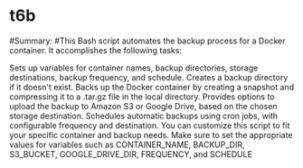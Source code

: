 # t6b
#Summary:
#This Bash script automates the backup process for a Docker container. It accomplishes the following tasks:

Sets up variables for container names, backup directories, storage destinations, backup frequency, and schedule.
Creates a backup directory if it doesn't exist.
Backs up the Docker container by creating a snapshot and compressing it to a .tar.gz file in the local directory.
Provides options to upload the backup to Amazon S3 or Google Drive, based on the chosen storage destination.
Schedules automatic backups using cron jobs, with configurable frequency and destination.
You can customize this script to fit your specific container and backup needs. Make sure to set the appropriate values for variables such as CONTAINER_NAME, BACKUP_DIR, S3_BUCKET, GOOGLE_DRIVE_DIR, FREQUENCY, and SCHEDULE
